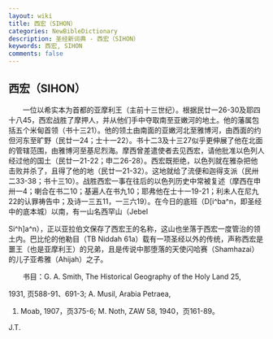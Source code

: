 ```yaml
---
layout: wiki
title: 西宏（SIHON）
categories: NewBibleDictionary
description: 圣经新词典 - 西宏（SIHON）
keywords: 西宏, SIHON
comments: false
---
```


## 西宏（SIHON）

　　一位以希实本为首都的亚摩利王（主前十三世纪）。根据民廿一26-30及耶四十八45，西宏战胜了摩押人，并从他们手中夺取南至亚嫩河的地土。他的藩属包括五个米甸首领（书十三21）。他的领土由南面的亚嫩河北至雅博河，由西面的约但河东至旷野（民廿一24；士十一22）。书十二3及十三27似乎更伸展了他在北面的管辖范围，由雅博河至基尼烈海。摩西曾差遣使者去见西宏，请他批准以色列人经过他的国土（民廿一21-22；申二26-28）。西宏既拒绝，以色列就在雅杂把他击败并杀了，且得了他的地（民廿一21-32）。这地就给了流便和迦得支派（民卅二33-38；书十三10）。战胜西宏一事在往后的以色列历史中常被复述（摩西在申卅一4；喇合在书二10；基遍人在书九10；耶弗他在士十一19-21；利未人在尼九22的认罪祷告中；及诗一三五11，一三六19）。在今日的底班（D[i^ba^n，即圣经中的底本城）以南，有一山名西罕山（Jebel

Si^h]a^n），正以亚拉伯文保存了西宏王的名称，这山也坐落于西宏一度管治的领土内。巴比伦的他勒目（TB Niddah 61a）载有一项圣经以外的传统，声称西宏是噩王（也是亚摩利王）的兄弟，且是传说中那堕落的天使闪哈赛（Shamhazai）的儿子亚希雅（Ahijah）之子。

　　书目：G. A. Smith, The Historical Geography of the Holy Land 25,

1931, 页588-91、691-3; A. Musil, Arabia Petraea,

1. Moab, 1907，页375-6; M. Noth, ZAW 58, 1940，页161-89。

J.T.








